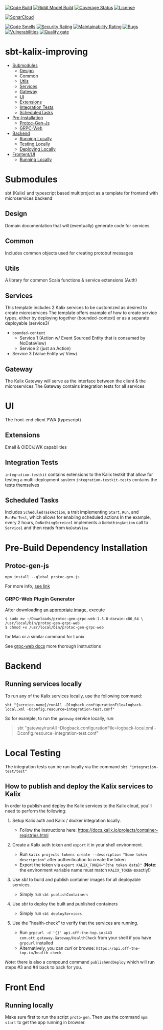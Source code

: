[![Code Build](https://github.com/improving-ottawa/kalix-improving-template/actions/workflows/ci.yml/badge.svg)](https://github.com/improving-ottawa/kalix-improving-template/actions/workflows/ci.yml/badge.svg)
[![Riddl Model Build](https://github.com/improving-ottawa/kalix-improving-template/actions/workflows/riddl.yml/badge.svg)](https://github.com/improving-ottawa/kalix-improving-template/actions/workflows/riddl.yml)
[![Coverage Status](https://coveralls.io/repos/github/improving-ottawa/kalix-improving-template/badge.svg?branch=main)](https://coveralls.io/github/improving-ottawa/kalix-improving-template?branch=main)
[![License](https://img.shields.io/badge/license-Apache%202-blue.svg)](https://raw.githubusercontent.com/reactific/riddl/master/LICENSE)

[![SonarCloud](https://sonarcloud.io/images/project_badges/sonarcloud-black.svg)](https://sonarcloud.io/summary/new_code?id=improving-ottawa_kalix-improving-template)

[![Code Smells](https://sonarcloud.io/api/project_badges/measure?project=improving-ottawa_kalix-improving-template&metric=code_smells)](https://sonarcloud.io/summary/new_code?id=improving-ottawa_kalix-improving-template)
[![Security Rating](https://sonarcloud.io/api/project_badges/measure?project=improving-ottawa_kalix-improving-template&metric=security_rating)](https://sonarcloud.io/summary/new_code?id=improving-ottawa_kalix-improving-template)
[![Maintainability Rating](https://sonarcloud.io/api/project_badges/measure?project=improving-ottawa_kalix-improving-template&metric=sqale_rating)](https://sonarcloud.io/summary/new_code?id=improving-ottawa_kalix-improving-template)
[![Bugs](https://sonarcloud.io/api/project_badges/measure?project=improving-ottawa_kalix-improving-template&metric=bugs)](https://sonarcloud.io/summary/new_code?id=improving-ottawa_kalix-improving-template)
[![Vulnerabilities](https://sonarcloud.io/api/project_badges/measure?project=improving-ottawa_kalix-improving-template&metric=vulnerabilities)](https://sonarcloud.io/summary/new_code?id=improving-ottawa_kalix-improving-template)
[![Quality gate](https://sonarcloud.io/api/project_badges/quality_gate?project=improving-ottawa_kalix-improving-template)](https://sonarcloud.io/summary/new_code?id=improving-ottawa_kalix-improving-template)

# sbt-kalix-improving

- [Submodules](#submodules)
    - [Design](#design)
    - [Common](#common)
    - [Utils](#utils)
    - [Services](#services)
    - [Gateway](#gateway)
    - [UI](#ui)
    - [Extensions](#ext)
    - [Integration Tests](#integration-tests)
    - [ScheduledTasks](#scheduled)
- [Pre-Installation](#pre-install)
    - [Protoc-Gen-Js](#protoc-gen)
    - [GRPC-Web](#grpc-web)
- [Backend](#backend)
    - [Running Locally](#be-local-run)
    - [Testing Locally](#be-local-test)
    - [Deploying Locally](#be-deploy)
- [Frontent/UI](#frontend)
    - [Running Locally](#fe-local)

# <a id="submodules"></a>  Submodules

sbt (Kalix) and typescript based multiproject as a template for frontend with microservices backend

## <a id="design"></a> Design

Domain documentation that will (eventually) generate code for services

## <a id="common"></a> Common

Includes common objects used for creating protobuf messages

## <a id="utils"></a> Utils

A library for common Scala functions & service extensions (Auth)

## <a id="services"></a> Services

This template includes 2 Kalix services to be customized as desired to create microservices
The template offers example of how to create service types, either by deploying together (bounded-context) or as a
separate deployable (service3)

- `bounded-context`
    - Service 1 (Action w/ Event Sourced Entity that is consumed by NoDataView)
    - Service 2 (just an Action)
- Service 3 (Value Entity w/ View)

## <a id="gateway"></a>  Gateway

The Kalix Gateway will serve as the interface between the client & the microservices
The Gateway contains integration tests for all services

# <a id="ui"></a> UI

The front-end client PWA (typescript)

## <a id="ext"></a>  Extensions

Email & OIDC/JWK capabilities

## <a id="integation-tests"></a>  Integration Tests

`integration-testkit` contains extensions to the Kalix testkit that allow for testing a multi-deployment system
`integration-testkit-tests` contains the tests themselves

## <a id="scheduled"></a>  Scheduled Tasks

Includes `ScheduledTaskAction`, a trait implementing `Start`, `Run`, and `RunForTest`, which allows for enabling
scheduled actions
In the example, every 2 hours,  `DoNothingService1` implements a `DoNothingAction` call to `Service1` and then reads
from `NoDataView`

# <a id="pre-install"></a> Pre-Build Dependency Installation

## <a id="protoc-gen"></a> Protoc-gen-js

```
npm install --global protoc-gen-js
```

For more info, [see link](https://github.com/yinzara/protoc-gen-js)

### <a id="grpc-web"></a> GRPC-Web Plugin Generator

After
downloading [an appropriate image](https://github.com/grpc/grpc-web#code-generator-plugin:~:text=plugin%20from%20our-,release,-page%3A),
execute

```
$ sudo mv ~/Downloads/protoc-gen-grpc-web-1.5.0-darwin-x86_64 \
/usr/local/bin/protoc-gen-grpc-web
$ chmod +x /usr/local/bin/protoc-gen-grpc-web
```

for Mac or a similar command for Lunix.

See [grpc-web docs](https://github.com/improving-ottawa/kalix-improving-template/actions/runs/6866116754/job/18671628548)
more thorough instructions

# <a id="backend"></a> Backend

## <a id="be-local-run"></a> Running services locally

To run any of the Kalix services locally, use the following command:

```shell
sbt "{service-name}/runAll -Dlogback.configurationFile=logback-local.xml -Dconfig.resource=integration-test.conf"
```

So for example, to run the `gateway` service locally, run:
> sbt "gateway/runAll -Dlogback.configurationFile=logback-local.xml -Dconfig.resource=integration-test.conf"

# <a id="be-local-test"></a> Local Testing

The integration tests can be run locally via the command `sbt "integration-test/test"`

## <a id="be-deploy"></a> How to publish and deploy the Kalix services to Kalix

In order to publish and deploy the Kalix services to the Kalix cloud, you'll need to perform the following:

1) Setup Kalix auth and Kalix / docker integration locally.

    - Follow the instructions here: https://docs.kalix.io/projects/container-registries.html

2) Create a Kalix auth token and `export` it in your shell environment.

    - Run `kalix projects tokens create --description "Some token description"` after authentication to create the token
    - Export the token via `export KALIX_TOKEN="{the token data}"` (**Note**: the environment variable name must
      match `KALIX_TOKEN` exactly!)

3) Use _sbt_ to build and publish container images for all deployable services.

    - Simply run `sbt publishContainers`

4) Use _sbt_ to deploy the built and published containers

    - Simply run `sbt deployServices`

5) Use the "health-check" to verify that the services are running.

    - Run `grpcurl -d '{}' api.off-the-top.io:443 com.ott.gateway.Gateway/HealthCheck` from your shell if you
      have `grpcurl` installed
    - Alternatively, you can _curl_ or browse: `https://api.off-the-top.io/health-check`

*Note:* there is also a compound command `publishAndDeploy` which will run steps #3 and #4 back to back for you.

# <a id="frontend"></a> Front End

## <a id="fe-local"></a> Running locally

Make sure first to run the script `proto-gen`. Then use the command `npm start` to get the app running in browser.